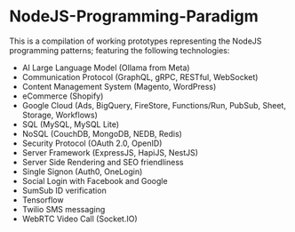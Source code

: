 # NodeJS-Programming-Paradigm

This is a compilation of working prototypes representing the NodeJS programming patterns;
featuring the following technologies:
  - AI Large Language Model (Ollama from Meta)
  - Communication Protocol (GraphQL, gRPC, RESTful, WebSocket)
  - Content Management System (Magento, WordPress)
  - eCommerce (Shopify)
  - Google Cloud (Ads, BigQuery, FireStore, Functions/Run, PubSub, Sheet, Storage, Workflows)
  - SQL (MySQL, MySQL Lite)
  - NoSQL (CouchDB, MongoDB, NEDB, Redis)
  - Security Protocol (OAuth 2.0, OpenID)
  - Server Framework (ExpressJS, HapiJS, NestJS)
  - Server Side Rendering and SEO friendliness
  - Single Signon (Auth0, OneLogin)
  - Social Login with Facebook and Google
  - SumSub ID verification
  - Tensorflow
  - Twilio SMS messaging
  - WebRTC Video Call (Socket.IO)
